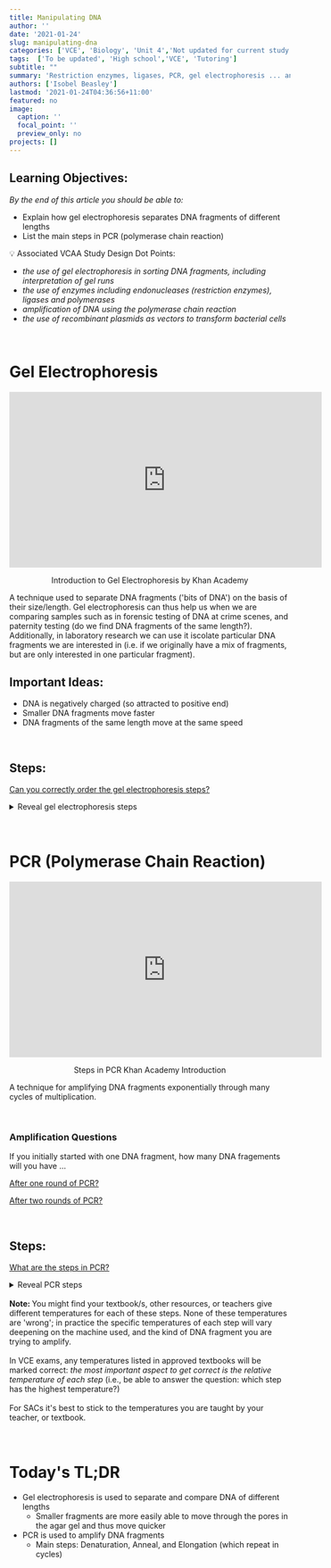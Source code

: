 ```yaml
---
title: Manipulating DNA
author: ''
date: '2021-01-24'
slug: manipulating-dna
categories: ['VCE', 'Biology', 'Unit 4','Not updated for current study design']
tags:  ['To be updated', 'High school','VCE', 'Tutoring']
subtitle: ""
summary: 'Restriction enzymes, ligases, PCR, gel electrophoresis ... and all that good stuff'
authors: ['Isobel Beasley']
lastmod: '2021-01-24T04:36:56+11:00'
featured: no
image:
  caption: ''
  focal_point: ''
  preview_only: no
projects: []
---
```


## Learning Objectives:

*By the end of this article you should be able to:* 

-  Explain how gel electrophoresis separates DNA fragments of different lengths
-  List the main steps in PCR (polymerase chain reaction)

<p>
</p> 

<aside>
💡 Associated VCAA Study Design Dot Points: 
<ul> <i> 
  <li> the use of gel electrophoresis in sorting DNA fragments, including interpretation of gel runs </li>
  <li>the use of enzymes including endonucleases (restriction enzymes), ligases and polymerases</li>
  <li>amplification of DNA using the polymerase chain reaction</li>
  <li> the use of recombinant plasmids as vectors to transform bacterial cells </li> 
  </i> 
</ul>

</aside>

<br>




# Gel Electrophoresis

<p>

</p>
<p> 

</p> 

<center>

<iframe width="560" height="315" src="https://www.youtube.com/embed/mN5IvS96wNk?si=1ANW254h4aZnIB4y" title="YouTube video player" frameborder="0" allow="accelerometer; autoplay; clipboard-write; encrypted-media; gyroscope; picture-in-picture; web-share" allowfullscreen></iframe>
<p>
</p>

Introduction to Gel Electrophoresis by Khan Academy 

</center> 

A technique used to separate DNA fragments ('bits of DNA') on the basis of their size/length. Gel electrophoresis can thus help us when we are comparing samples such as in forensic testing of DNA at crime scenes, and paternity testing (do we find DNA fragments of the same length?). Additionally, in laboratory research we can use it iscolate particular DNA fragments we are interested in (i.e. if we originally have a mix of fragments, but are only interested in one particular fragment). 

## Important Ideas:

- DNA is negatively charged (so attracted to positive end)
- Smaller DNA fragments move faster
- DNA fragments of the same length move at the same speed

<br> 

## Steps:

[Can you correctly order the gel electrophoresis steps?](https://embed.polleverywhere.com/ranking_polls/GdusMtLjcUc71yrj39UDM?controls=none&short_poll=true)

<details>
<summary> Reveal gel electrophoresis steps </summary> 

- DNA is extracted from cells/obtained from PCR
- Fragments of DNA are loaded into wells (in agar gel)
- The DNA is subjected to a electric current, with the negative end closest to the starting point of the DNA
- DNA fragments move toward the positively charged electrode (as DNA is negatively charged, due the phosphate group in its backbone)
- Smaller fragments are more easily able to move through the pores in the agar gel and thus move quicker (travel a further distance)
- DNA is treated with a chemical which causes the molecule to fluoresce
- Size can be calculated (in kilobases) by comparing against a known industry standard

</details> 

<br>
<br> 

# PCR (Polymerase Chain Reaction)

<p>
</p> 
<center>

<iframe width="560" height="315" src="https://www.youtube-nocookie.com/embed/nHi-3jP6Mvc?si=cn72ZfB0d7m1qS6W" title="YouTube video player" frameborder="0" allow="accelerometer; autoplay; clipboard-write; encrypted-media; gyroscope; picture-in-picture; web-share" allowfullscreen></iframe>

<p>
</p> 
Steps in PCR Khan Academy Introduction

</center>

A technique for amplifying DNA fragments exponentially through many cycles of multiplication. 

<br> 

### Amplification Questions 

If you initially started with one DNA fragment, how many DNA fragements will you have ...

[After one round of PCR?](https://embed.polleverywhere.com/multiple_choice_polls/de93NB0OpytlCfU2Xkwd3?controls=none&short_poll=true)

[After two rounds of PCR?](https://embed.polleverywhere.com/multiple_choice_polls/UNZ8o6mI61V12dvXg4r1D?controls=none&short_poll=true)

<br> 

## Steps:

[What are the steps in PCR?](https://embed.polleverywhere.com/free_text_polls/s7futJKQDLD30vBEN2Amb?controls=none&short_poll=true)

<details>
<summary> Reveal PCR steps </summary>

- **D(enaturing)**

90° (hydrogen bonds between strands in broken, creating single stranded DNA molecules) [separation/complementary base pairing]

- **A(nnealing)**

50° (Primers are able to anneal/bind to the two DNA strands)

- **E(longation)**

72° (Taq polymerase attaches to the primer, and moves along the two template strands of DNA synthesizing a new strand of DNA from each of the two template strands (using complementary base pairing) from free nucleotides. \

</details> 

<br> 

<aside>
<b> Note: </b> You might find your textbook/s, other resources, or teachers give different temperatures for each of these steps. None of these temperatures are 'wrong'; in practice the specific temperatures of each step will vary deepening on the machine used, and the kind of DNA fragment you are trying to amplify.

<br>
<br> 
In VCE exams, any temperatures listed in approved textbooks will be marked correct: <i> the most important aspect to get correct is the relative temperature of each step </i> (i.e., be able to answer the question: which step has the highest temperature?)

<br> 
<br>
For SACs it's best to stick to the temperatures you are taught by your teacher, or textbook. 
</aside> 


<br> 
<br> 

# Today's TL;DR

- Gel electrophoresis is used to separate and compare DNA of different lengths
    - Smaller fragments are more easily able to move through the pores in the agar gel and thus move quicker
- PCR is used to amplify DNA fragments
    - Main steps: Denaturation, Anneal, and Elongation (which repeat in cycles)

